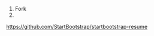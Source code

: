 

 1. Fork
 2. 

https://github.com/StartBootstrap/startbootstrap-resume
<!--stackedit_data:
eyJoaXN0b3J5IjpbMTc2NzExNjE4Ml19
-->